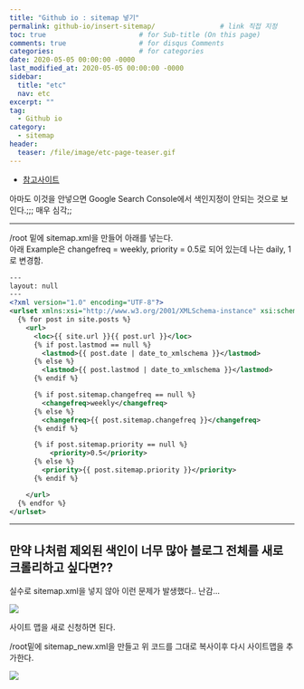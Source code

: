 ```yaml
---
title: "Github io : sitemap 넣기"
permalink: github-io/insert-sitemap/                # link 직접 지정
toc: true                       # for Sub-title (On this page)
comments: true                  # for disqus Comments
categories:                     # for categories
date: 2020-05-05 00:00:00 -0000
last_modified_at: 2020-05-05 00:00:00 -0000
sidebar:
  title: "etc"
  nav: etc
excerpt: ""
tag:
  - Github io
category:
  - sitemap
header:
  teaser: /file/image/etc-page-teaser.gif
---
```


* [참고사이트](http://jinyongjeong.github.io/2017/01/13/blog_make_searched/)

아마도 이것을 안넣으면 Google Search Console에서 색인지정이 안되는 것으로 보인다.;;; 매우 심각;;

---

/root 밑에 sitemap.xml을 만들어 아래를 넣는다.<br>
아래 Example은 changefreq = weekly, priority = 0.5로 되어 있는데 나는 daily, 1로 변경함.

```xml
---
layout: null
---
<?xml version="1.0" encoding="UTF-8"?>
<urlset xmlns:xsi="http://www.w3.org/2001/XMLSchema-instance" xsi:schemaLocation="http://www.sitemaps.org/schemas/sitemap/0.9 http://www.sitemaps.org/schemas/sitemap/0.9/sitemap.xsd" xmlns="http://www.sitemaps.org/schemas/sitemap/0.9">
  {% for post in site.posts %}
    <url>
      <loc>{{ site.url }}{{ post.url }}</loc>
      {% if post.lastmod == null %}
        <lastmod>{{ post.date | date_to_xmlschema }}</lastmod>
      {% else %}
        <lastmod>{{ post.lastmod | date_to_xmlschema }}</lastmod>
      {% endif %}

      {% if post.sitemap.changefreq == null %}
        <changefreq>weekly</changefreq>
      {% else %}
        <changefreq>{{ post.sitemap.changefreq }}</changefreq>
      {% endif %}

      {% if post.sitemap.priority == null %}
          <priority>0.5</priority>
      {% else %}
        <priority>{{ post.sitemap.priority }}</priority>
      {% endif %}

    </url>
  {% endfor %}
</urlset>
```

---

## 만약 나처럼 제외된 색인이 너무 많아 블로그 전체를 새로 크롤리하고 싶다면??

실수로 sitemap.xml을 넣지 않아 이런 문제가 발생했다.. 난감...

![](/file/image/insert-site-map.png)

사이트 맵을 새로 신청하면 된다.

/root밑에 sitemap_new.xml을 만들고 위 코드를 그대로 복사이후 다시 사이트맵을 추가한다.

![](/file/image/insert-site-map1.png)
